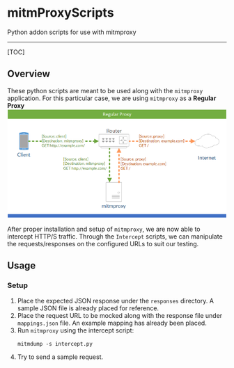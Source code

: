 # mitmProxyScripts
Python addon scripts for use with mitmproxy

-----

[TOC]

## **Overview** ##

These python scripts are meant to be used along with the `mitmproxy` application.
For this particular case, we are using `mitmproxy` as a **Regular Proxy**
![Overview](mitmproxy_diagram.png)

After proper installation and setup of `mitmproxy`, we are now able to intercept HTTP/S traffic.
Through the `Intercept` scripts, we can manipulate the requests/responses on the configured URLs to suit our testing.

## **Usage** ##

### **Setup** ###

1. Place the expected JSON response under the `responses` directory. A sample JSON file is already placed for reference.
2. Place the request URL to be mocked along with the response file under `mappings.json` file. An example mapping has already been placed.
3. Run `mitmproxy` using the intercept script:
	```
	mitmdump -s intercept.py
	```
4. Try to send a sample request.